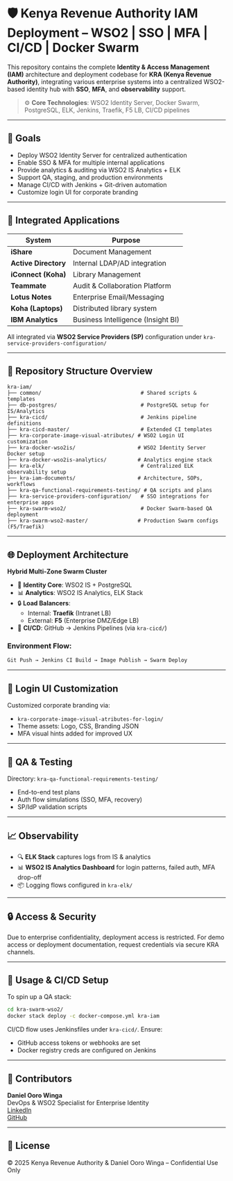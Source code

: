 # 🛡️ Kenya Revenue Authority IAM Deployment – WSO2 | SSO | MFA | CI/CD | Docker Swarm

This repository contains the complete **Identity & Access Management (IAM)** architecture and deployment codebase for **KRA (Kenya Revenue Authority)**, integrating various enterprise systems into a centralized WSO2-based identity hub with **SSO**, **MFA**, and **observability** support.

> ⚙️ **Core Technologies**: WSO2 Identity Server, Docker Swarm, PostgreSQL, ELK, Jenkins, Traefik, F5 LB, CI/CD pipelines

---

## 🎯 Goals
- Deploy WSO2 Identity Server for centralized authentication
- Enable SSO & MFA for multiple internal applications
- Provide analytics & auditing via WSO2 IS Analytics + ELK
- Support QA, staging, and production environments
- Manage CI/CD with Jenkins + Git-driven automation
- Customize login UI for corporate branding

---

## 🔐 Integrated Applications

| System              | Purpose                          |
|---------------------|----------------------------------|
| **iShare**          | Document Management              |
| **Active Directory**| Internal LDAP/AD integration     |
| **iConnect (Koha)** | Library Management               |
| **Teammate**        | Audit & Collaboration Platform   |
| **Lotus Notes**     | Enterprise Email/Messaging       |
| **Koha (Laptops)**  | Distributed library system       |
| **IBM Analytics**   | Business Intelligence (Insight BI)|

All integrated via **WSO2 Service Providers (SP)** configuration under `kra-service-providers-configuration/`

---

## 📁 Repository Structure Overview

```text
kra-iam/
├── common/                                # Shared scripts & templates
├── db-postgres/                           # PostgreSQL setup for IS/Analytics
├── kra-cicd/                              # Jenkins pipeline definitions
├── kra-cicd-master/                       # Extended CI templates
├── kra-corporate-image-visual-atributes/ # WSO2 Login UI customization
├── kra-docker-wso2is/                    # WSO2 Identity Server Docker setup
├── kra-docker-wso2is-analytics/          # Analytics engine stack
├── kra-elk/                               # Centralized ELK observability setup
├── kra-iam-documents/                    # Architecture, SOPs, workflows
├── kra-qa-functional-requirements-testing/ # QA scripts and plans
├── kra-service-providers-configuration/   # SSO integrations for enterprise apps
├── kra-swarm-wso2/                        # Docker Swarm-based QA deployment
├── kra-swarm-wso2-master/                # Production Swarm configs (F5/Traefik)
```

---

## 🌐 Deployment Architecture

**Hybrid Multi-Zone Swarm Cluster**

- 🧠 **Identity Core**: WSO2 IS + PostgreSQL
- 📊 **Analytics**: WSO2 IS Analytics, ELK Stack
- 🔒 **Load Balancers**:
  - Internal: **Traefik** (Intranet LB)
  - External: **F5** (Enterprise DMZ/Edge LB)
- 📡 **CI/CD**: GitHub → Jenkins Pipelines (via `kra-cicd/`)

### Environment Flow:
```bash
Git Push → Jenkins CI Build → Image Publish → Swarm Deploy
```

---

## 📸 Login UI Customization
Customized corporate branding via:
- `kra-corporate-image-visual-atributes-for-login/`
- Theme assets: Logo, CSS, Branding JSON
- MFA visual hints added for improved UX

---

## 🧪 QA & Testing
Directory: `kra-qa-functional-requirements-testing/`
- End-to-end test plans
- Auth flow simulations (SSO, MFA, recovery)
- SP/IdP validation scripts

---

## 📈 Observability
- 🔍 **ELK Stack** captures logs from IS & analytics
- 📊 **WSO2 IS Analytics Dashboard** for login patterns, failed auth, MFA drop-off
- 📦 Logging flows configured in `kra-elk/`

---

## 🔒 Access & Security
Due to enterprise confidentiality, deployment access is restricted.
For demo access or deployment documentation, request credentials via secure KRA channels.

---

## 🧰 Usage & CI/CD Setup
To spin up a QA stack:
```bash
cd kra-swarm-wso2/
docker stack deploy -c docker-compose.yml kra-iam
```

CI/CD flow uses Jenkinsfiles under `kra-cicd/`. Ensure:
- GitHub access tokens or webhooks are set
- Docker registry creds are configured on Jenkins

---

## 🧠 Contributors
**Daniel Ooro Winga**  
DevOps & WSO2 Specialist for Enterprise Identity  
[LinkedIn](https://www.linkedin.com/in/daniel-winga-8b910032/)  
[GitHub](https://github.com/danWinga)

---

## 📜 License
© 2025 Kenya Revenue Authority & Daniel Ooro Winga – Confidential Use Only
